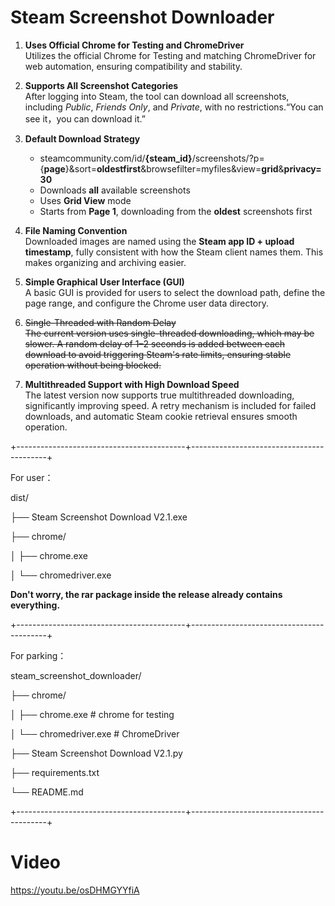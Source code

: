 # Steam Screenshot Downloader

1. **Uses Official Chrome for Testing and ChromeDriver**  
   Utilizes the official Chrome for Testing and matching ChromeDriver for web automation, ensuring compatibility and stability.

2. **Supports All Screenshot Categories**  
   After logging into Steam, the tool can download all screenshots, including *Public*, *Friends Only*, and *Private*, with no restrictions.“You can see it，you can download it.”

3. **Default Download Strategy**  
   - steamcommunity.com/id/**{steam_id}**/screenshots/?p={**page**}&sort=**oldestfirst**&browsefilter=myfiles&view=**grid**&**privacy=30**
   - Downloads **all** available screenshots  
   - Uses **Grid View** mode
   - Starts from **Page 1**, downloading from the **oldest** screenshots first  

4. **File Naming Convention**  
   Downloaded images are named using the **Steam app ID + upload timestamp**, fully consistent with how the Steam client names them. This makes organizing and archiving easier.

5. **Simple Graphical User Interface (GUI)**  
   A basic GUI is provided for users to select the download path, define the page range, and configure the Chrome user data directory.

6. ~~Single-Threaded with Random Delay~~  
   ~~The current version uses single-threaded downloading, which may be slower. A random delay of 1–2 seconds is added between each download to avoid triggering Steam's rate limits, ensuring stable operation without being blocked.~~

6. **Multithreaded Support with High Download Speed**  
   The latest version now supports true multithreaded downloading, significantly improving speed. A retry mechanism is included for failed downloads, and automatic Steam cookie retrieval ensures smooth operation.

+------------------------------------------+------------------------------------------+

For user：

dist/

├── Steam Screenshot Download V2.1.exe

├── chrome/

│   ├── chrome.exe

│   └── chromedriver.exe

**Don't worry, the rar package inside the release already contains everything.**

   
+------------------------------------------+------------------------------------------+

For parking：

steam_screenshot_downloader/

├── chrome/

│ ├── chrome.exe # chrome for testing

│ └── chromedriver.exe #  ChromeDriver

├── Steam Screenshot Download V2.1.py 

├── requirements.txt 

└── README.md

+------------------------------------------+------------------------------------------+


# Video
https://youtu.be/osDHMGYYfiA

